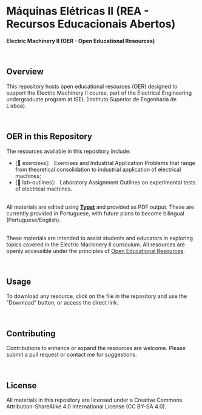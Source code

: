 # Máquinas Elétricas II (REA - Recursos Educacionais Abertos)
**Electric Machinery II (OER - Open Educational Resources)**

&nbsp;
## Overview

This repository hosts open educational resources (OER) designed to support the Electric Machinery II course, part of the Electrical Engineering undergraduate program at ISEL (Instituto Superior de Engenharia de Lisboa).

&nbsp;
## OER in this Repository

The resources available in this repository include:
- [📁 exercises]: &nbsp; Exercises and Industrial Application Problems that range from theoretical consolidation to industrial application of electrical machines;
- [📁 lab-outlines]: &nbsp; Laboratory Assignment Outlines on experimental tests of electrical machines.

\
All materials are edited using **[Typst](https://typst.app/)** and provided as PDF output.
These are currently provided in Portuguese, with future plans to become bilingual (Portuguese/English).

\
These materials are intended to assist students and educators in exploring topics covered in the Electric Machinery II curriculum.
All resources are openly accessible under the principles of [Open Educational Resources](https://oercommons.org/).

&nbsp;
## Usage

To download any resource, click on the file in the repository and use the "Download" button, or access the direct link.

&nbsp;
## Contributing

Contributions to enhance or expand the resources are welcome. Please submit a pull request or contact me for suggestions.

&nbsp;
## License

All materials in this repository are licensed under a Creative Commons Attribution-ShareAlike 4.0 International License (CC BY-SA 4.0).
 
